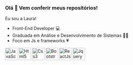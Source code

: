 ### Olá 👋 Vem conferir meus repositórios!
 
 Eu sou a Laura!
 
 - Front-End Developer :computer:
 - Graduada em Análise e Desenvolvimento de Sistemas :woman_student:
 - Foco em Js e frameworks :heartpulse:

  
<img src="https://cdn.jsdelivr.net/gh/devicons/devicon/icons/javascript/javascript-original.svg" alt="JavaScript" width="40" height="40" style="max-width: 100%;"> </img>
<img src="https://cdn.jsdelivr.net/gh/devicons/devicon/icons/html5/html5-original.svg" alt="Html5" width="40" height="40" style="max-width: 100%;"> </img>
<img src="https://cdn.jsdelivr.net/gh/devicons/devicon/icons/css3/css3-original.svg" alt="Css3" width="40" height="40" style="max-width: 100%;"> </img>
<img src="https://cdn.jsdelivr.net/gh/devicons/devicon/icons/bootstrap/bootstrap-plain.svg" alt="Bootstrap" width="40" height="40" style="max-width: 100%;"> </img>
<img src="https://cdn.jsdelivr.net/gh/devicons/devicon/icons/react/react-original-wordmark.svg" alt="ReactJs" width="40" height="40" style="max-width: 100%;"> </img>
<img src="https://cdn.jsdelivr.net/gh/devicons/devicon/icons/jquery/jquery-original-wordmark.svg" alt="Jquery" width="40" height="40" style="max-width: 100%;"> </img>



<!--
**laura-fg/laura-fg** is a ✨ _special_ ✨ repository because its `README.md` (this file) appears on your GitHub profile.

Here are some ideas to get you started:

- 🔭 I’m currently working on ...
- 🌱 I’m currently learning ...
- 👯 I’m looking to collaborate on ...
- 🤔 I’m looking for help with ...
- 💬 Ask me about ...
- 📫 How to reach me: ...
- 😄 Pronouns: ...
- ⚡ Fun fact: ...
-->
